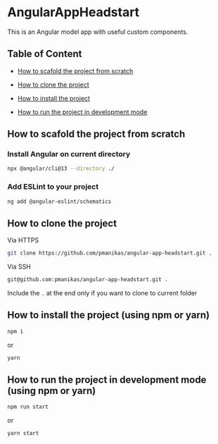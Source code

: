 # AngularAppHeadstart

This is an Angular model app with useful custom components.

## Table of Content

- [How to scafold the project from scratch](#how-to-scafold-the-project-from-scratch)

- [How to clone the project](#how-to-clone-the-project)

- [How to install the project](#how-to-install-the-project-using-npm-or-yarn)

- [How to run the project in development mode](#how-to-run-the-project-in-development-mode-using-npm-or-yarn)

## How to scafold the project from scratch

### Install **Angular** on current directory

``` bash
npx @angular/cli@13 --directory ./
```

### Add **ESLint** to your project

``` bash
ng add @angular-eslint/schematics
```

## How to clone the project

Via HTTPS

``` bash
git clone https://github.com/pmanikas/angular-app-headstart.git .
```

Via SSH

``` bash
git@github.com:pmanikas/angular-app-headstart.git .
```

Include the `.` at the end only if you want to clone to current folder

## How to install the project (using npm or yarn)

``` bash
npm i
```

or

``` bash
yarn
```

## How to run the project in development mode (using npm or yarn)

``` bash
npm run start
```

or

``` bash
yarn start
```
